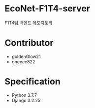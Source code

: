 # EcoNet-F1T4-server
F1T4팀 백엔드 레포지토리

# Contributor

- goldenGlow21
- oneeee822

# Specification

- Python 3.7.7
- Django 3.2.25